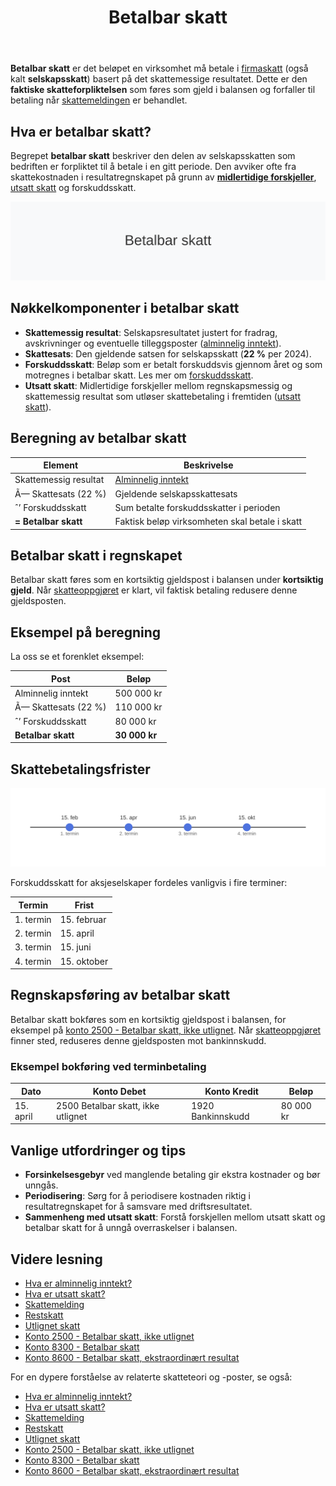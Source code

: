 ﻿---
title: "Betalbar skatt"
seoTitle: "Betalbar skatt"
description: '**Betalbar skatt** er det beløpet en virksomhet må betale i [firmaskatt](/blogs/regnskap/firmaskatt "Firmaskatt “ Komplett guide til skatteregler for selska...'
---

**Betalbar skatt** er det beløpet en virksomhet må betale i [firmaskatt](/blogs/regnskap/firmaskatt "Firmaskatt “ Komplett guide til skatteregler for selskaper") (også kalt **selskapsskatt**) basert på det skattemessige resultatet. Dette er den **faktiske skatteforpliktelsen** som føres som gjeld i balansen og forfaller til betaling når [skattemeldingen](/blogs/regnskap/skattemelding "Skattemelding - Komplett Guide til Utfylling og Innlevering") er behandlet.

## Hva er betalbar skatt?
Begrepet **betalbar skatt** beskriver den delen av selskapsskatten som bedriften er forpliktet til å betale i en gitt periode. Den avviker ofte fra skattekostnaden i resultatregnskapet på grunn av [**midlertidige forskjeller**](/blogs/regnskap/midlertidige-forskjeller "Midlertidige forskjeller i regnskap “ Forklaring og Eksempler"), [utsatt skatt](/blogs/regnskap/hva-er-utsatt-skatt "Hva er Utsatt Skatt? Beregning og Regnskapsføring") og forskuddsskatt.

![Betalbar skatt](betalbar-skatt-image.svg)

## Nøkkelkomponenter i betalbar skatt

* **Skattemessig resultat**: Selskapsresultatet justert for fradrag, avskrivninger og eventuelle tilleggsposter ([alminnelig inntekt](/blogs/regnskap/alminnelig-inntekt "Alminnelig inntekt “ Komplett guide til skattemessig resultat og beregning")).
* **Skattesats**: Den gjeldende satsen for selskapsskatt (**22 %** per 2024).
* **Forskuddsskatt**: Beløp som er betalt forskuddsvis gjennom året og som motregnes i betalbar skatt. Les mer om [forskuddsskatt](/blogs/regnskap/hva-er-forskuddsskatt "Hva er Forskuddsskatt? Beregning og Innbetaling").
* **Utsatt skatt**: Midlertidige forskjeller mellom regnskapsmessig og skattemessig resultat som utløser skattebetaling i fremtiden ([utsatt skatt](/blogs/regnskap/hva-er-utsatt-skatt "Hva er Utsatt Skatt? Beregning og Regnskapsføring")).

## Beregning av betalbar skatt

| **Element**             | **Beskrivelse**                                                                                  |
|-------------------------|--------------------------------------------------------------------------------------------------|
| Skattemessig resultat   | [Alminnelig inntekt](/blogs/regnskap/alminnelig-inntekt "Alminnelig inntekt “ Komplett guide til skattemessig resultat og beregning") |
| Ã— Skattesats (22 %)     | Gjeldende selskapsskattesats                                                                     |
| ˆ’ Forskuddsskatt        | Sum betalte forskuddsskatter i perioden                                                         |
| **= Betalbar skatt**    | Faktisk beløp virksomheten skal betale i skatt                                                   |

## Betalbar skatt i regnskapet

Betalbar skatt føres som en kortsiktig gjeldspost i balansen under **kortsiktig gjeld**. Når [skatteoppgjøret](/blogs/regnskap/skatteoppgjor "Skatteoppgjør Guide: Prosess, Tidslinje og Viktige Frister") er klart, vil faktisk betaling redusere denne gjeldsposten.

## Eksempel på beregning

La oss se et forenklet eksempel:

| Post                    | Beløp         |
|-------------------------|---------------|
| Alminnelig inntekt      | 500 000 kr    |
| Ã— Skattesats (22 %)     | 110 000 kr    |
| ˆ’ Forskuddsskatt        | 80 000 kr     |
| **Betalbar skatt**      | **30 000 kr** |

## Skattebetalingsfrister

![Skattebetalingsfrister](betalbar-skatt-deadlines.svg)

Forskuddsskatt for aksjeselskaper fordeles vanligvis i fire terminer:

| **Termin**   | **Frist**      |
|-------------|----------------|
| 1. termin   | 15. februar    |
| 2. termin   | 15. april      |
| 3. termin   | 15. juni       |
| 4. termin   | 15. oktober    |

## Regnskapsføring av betalbar skatt

Betalbar skatt bokføres som en kortsiktig gjeldspost i balansen, for eksempel på [konto 2500 - Betalbar skatt, ikke utlignet](/blogs/kontoplan/2500-betalbar-skatt-ikke-utlignet "Konto 2500 - Betalbar skatt, ikke utlignet"). Når [skatteoppgjøret](/blogs/regnskap/skatteoppgjor "Skatteoppgjør Guide: Prosess, Tidslinje og Viktige Frister") finner sted, reduseres denne gjeldsposten mot bankinnskudd.

### Eksempel bokføring ved terminbetaling

| **Dato**    | **Konto Debet**                               | **Konto Kredit**                         | **Beløp**   |
|-------------|-----------------------------------------------|------------------------------------------|-------------|
| 15. april   | 2500 Betalbar skatt, ikke utlignet            | 1920 Bankinnskudd                        | 80 000 kr   |

## Vanlige utfordringer og tips

* **Forsinkelsesgebyr** ved manglende betaling gir ekstra kostnader og bør unngås.
* **Periodisering**: Sørg for å periodisere kostnaden riktig i resultatregnskapet for å samsvare med driftsresultatet.
* **Sammenheng med utsatt skatt**: Forstå forskjellen mellom utsatt skatt og betalbar skatt for å unngå overraskelser i balansen.

## Videre lesning

* [Hva er alminnelig inntekt?](/blogs/regnskap/alminnelig-inntekt "Alminnelig inntekt “ Komplett guide til skattemessig resultat og beregning")
* [Hva er utsatt skatt?](/blogs/regnskap/hva-er-utsatt-skatt "Hva er Utsatt Skatt? Beregning og Regnskapsføring")
* [Skattemelding](/blogs/regnskap/skattemelding "Skattemelding - Komplett Guide til Utfylling og Innlevering")
* [Restskatt](/blogs/regnskap/restskatt "Restskatt “ Hva er restskatt og hvordan beregnes den?")
* [Utlignet skatt](/blogs/regnskap/utlignet-skatt "Utlignet skatt “ Forklaring av endelig skatteoppgjør")
* [Konto 2500 - Betalbar skatt, ikke utlignet](/blogs/kontoplan/2500-betalbar-skatt-ikke-utlignet "Konto 2500 - Betalbar skatt, ikke utlignet")
* [Konto 8300 - Betalbar skatt](/blogs/kontoplan/8300-betalbar-skatt "Konto 8300 - Betalbar skatt")
* [Konto 8600 - Betalbar skatt, ekstraordinært resultat](/blogs/kontoplan/8600-betalbar-skatt-ekstraordinart-resultat "Konto 8600 - Betalbar skatt, ekstraordinært resultat")

For en dypere forståelse av relaterte skatteteori og -poster, se også:
* [Hva er alminnelig inntekt?](/blogs/regnskap/alminnelig-inntekt "Alminnelig inntekt “ Komplett guide til skattemessig resultat og beregning")
* [Hva er utsatt skatt?](/blogs/regnskap/hva-er-utsatt-skatt "Hva er Utsatt Skatt? Beregning og Regnskapsføring")
* [Skattemelding](/blogs/regnskap/skattemelding "Skattemelding - Komplett Guide til Utfylling og Innlevering")
* [Restskatt](/blogs/regnskap/restskatt "Restskatt “ Hva er restskatt og hvordan beregnes den?")
* [Utlignet skatt](/blogs/regnskap/utlignet-skatt "Utlignet skatt “ Forklaring av endelig skatteoppgjør")
* [Konto 2500 - Betalbar skatt, ikke utlignet](/blogs/kontoplan/2500-betalbar-skatt-ikke-utlignet "Konto 2500 - Betalbar skatt, ikke utlignet")
* [Konto 8300 - Betalbar skatt](/blogs/kontoplan/8300-betalbar-skatt "Konto 8300 - Betalbar skatt")
* [Konto 8600 - Betalbar skatt, ekstraordinært resultat](/blogs/kontoplan/8600-betalbar-skatt-ekstraordinart-resultat "Konto 8600 - Betalbar skatt, ekstraordinært resultat")











